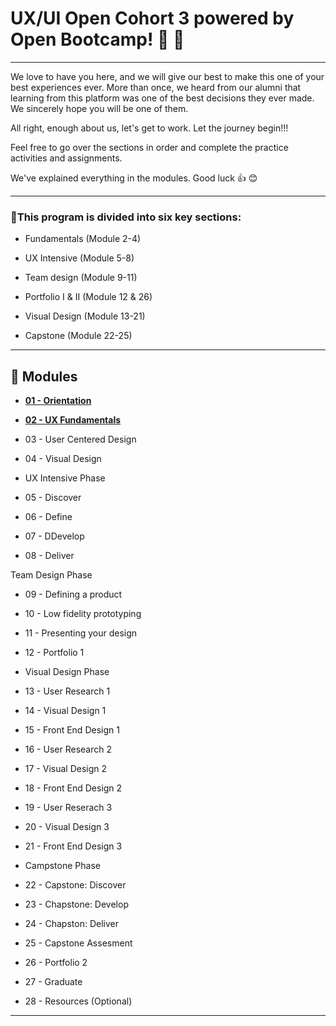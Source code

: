 # UX/UI Open Cohort 3 powered by Open Bootcamp! 🎉 🎉

---

We love to have you here, and we will give our best to make this one of your best experiences ever. More than once, we heard from our alumni that learning from this platform was one of the best decisions they ever made. We sincerely hope you will be one of them.

All right, enough about us, let's get to work. Let the journey begin!!!

Feel free to go over the sections in order and complete the practice activities and assignments.

We've explained everything in the modules. Good luck 👍 😊

---

### :stars:This program is divided into six key sections:

- Fundamentals (Module 2-4)

- UX Intensive (Module 5-8)

- Team design (Module 9-11)

- Portfolio I & II (Module 12 & 26)

- Visual Design (Module 13-21)

- Capstone (Module 22-25)

---

## :book: Modules

- [**01 - Orientation**](https://github.com/eugenia1984/DisenoUX-UI/blob/main/open_bootcamp_ux_ui/ux_ui_course_cohort3/01_orientation.md)

- [**02 - UX Fundamentals**](https://github.com/eugenia1984/DisenoUX-UI/blob/main/open_bootcamp_ux_ui/ux_ui_course_cohort3/02_ux_fundamentals.md)

- 03 - User Centered Design

- 04 - Visual Design

- UX Intensive Phase

- 05 - Discover

- 06 - Define

- 07 - DDevelop

- 08 - Deliver

Team Design Phase

- 09 - Defining a product

- 10 - Low fidelity prototyping

- 11 - Presenting your design

- 12 - Portfolio 1

- Visual Design Phase

- 13 - User Research 1

- 14 - Visual Design 1

- 15 - Front End Design 1

- 16 - User Research 2

- 17 - Visual Design 2

- 18 - Front End Design 2

- 19 - User Reserach 3

- 20 - Visual Design 3

- 21 - Front End Design 3

- Campstone Phase

- 22 - Capstone: Discover

- 23 - Chapstone: Develop

- 24 - Chapston: Deliver

- 25 - Capstone Assesment

- 26 - Portfolio 2

- 27 - Graduate

- 28 - Resources (Optional)

---
